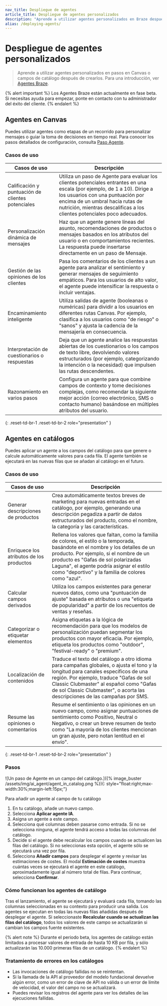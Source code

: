 ```yaml
---
nav_title: Despliegue de agentes
article_title: Despliegue de agentes personalizados
description: "Aprende a utilizar agentes personalizados en Braze después de crearlos."
alias: /deploying-agents/
---
```


# Despliegue de agentes personalizados

> Aprende a utilizar agentes personalizados en pasos en Canvas o campos de catálogo después de crearlos. Para una introducción, ver [Agentes Braze]({{site.baseurl}}/user_guide/brazeai/agents/). 

{% alert important %}
Los Agentes Braze están actualmente en fase beta. Si necesitas ayuda para empezar, ponte en contacto con tu administrador del éxito del cliente.
{% endalert %}  

## Agentes en Canvas  

Puedes utilizar agentes como etapas de un recorrido para personalizar mensajes o guiar la toma de decisiones en tiempo real. Para conocer los pasos detallados de configuración, consulta [Paso Agente]({{site.baseurl}}/user_guide/engagement_tools/canvas/canvas_components/agent_step/).

### Casos de uso

| Casos de uso | Descripción |
| --- | --- |
| Calificación y puntuación de clientes potenciales | Utiliza un paso de Agente para evaluar los clientes potenciales entrantes en una escala (por ejemplo, de 1 a 10). Dirige a los usuarios con una puntuación por encima de un umbral hacia rutas de nutrición, mientras descalificas a los clientes potenciales poco adecuados. |
| Personalización dinámica de mensajes | Haz que un agente genere líneas del asunto, recomendaciones de productos o mensajes basados en los atributos del usuario o en comportamientos recientes. La respuesta puede insertarse directamente en un paso de Mensaje. |
| Gestión de las opiniones de los clientes | Pasa los comentarios de los clientes a un agente para analizar el sentimiento y generar mensajes de seguimiento empáticos. Para los usuarios de alto valor, el agente puede intensificar la respuesta o incluir ventajas. |
| Encaminamiento inteligente | Utiliza salidas de agente (booleanas o numéricas) para dividir a los usuarios en diferentes rutas Canvas. Por ejemplo, clasifica a los usuarios como "de riesgo" o "sanos" y ajusta la cadencia de la mensajería en consecuencia. |
| Interpretación de cuestionarios o respuestas | Deja que un agente analice las respuestas abiertas de los cuestionarios o los campos de texto libre, devolviendo valores estructurados (por ejemplo, categorizando la intención o la necesidad) que impulsen las rutas descendentes. |
| Razonamiento en varios pasos | Configura un agente para que combine campos de contexto y tome decisiones complejas, como recomendar la siguiente mejor acción (correo electrónico, SMS o contacto humano) basándose en múltiples atributos del usuario. |
{: .reset-td-br-1 .reset-td-br-2 role="presentation" }

## Agentes en catálogos  

Puedes aplicar un agente a los campos del catálogo para que genere o calcule automáticamente valores para cada fila. El agente también se ejecutará en las nuevas filas que se añadan al catálogo en el futuro. 

### Casos de uso

| Casos de uso | Descripción |
| --- | --- |
| Generar descripciones de productos | Crea automáticamente textos breves de marketing para nuevas entradas en el catálogo, por ejemplo, generando una descripción pegadiza a partir de datos estructurados del producto, como el nombre, la categoría y las características. |
| Enriquece los atributos de los productos | Rellena los valores que faltan, como la familia de colores, el estilo o la temporada, basándote en el nombre y los detalles de un producto. Por ejemplo, si el nombre de un producto es "Gafas de sol polarizadas Laguna", el agente podría asignar el estilo como "deportivo" y la familia de colores como "azul". |
| Calcular campos derivados | Utiliza los campos existentes para generar nuevos datos, como una "puntuación de ajuste" basada en atributos o una "etiqueta de popularidad" a partir de los recuentos de ventas y reseñas. |
| Categorizar o etiquetar elementos | Asigna etiquetas a la lógica de recomendación para que los modelos de personalización puedan segmentar los productos con mayor eficacia. Por ejemplo, etiqueta los productos como "outdoor", "festival-ready" o "premium". |
| Localización de contenidos | Traduce el texto del catálogo a otro idioma para campañas globales, o ajusta el tono y la longitud para canales específicos de una región. Por ejemplo, traduce "Gafas de sol Classic Clubmaster" al español como "Gafas de sol Classic Clubmaster", o acorta las descripciones de las campañas por SMS. |
| Resume las opiniones o comentarios | Resume el sentimiento o las opiniones en un nuevo campo, como asignar puntuaciones de sentimiento como Positivo, Neutral o Negativo, o crear un breve resumen de texto como "La mayoría de los clientes mencionan un gran ajuste, pero notan lentitud en el envío". |
{: .reset-td-br-1 .reset-td-br-2 role="presentation" }

### Pasos

\![Un paso de Agente en un campo del catálogo.]({% image_buster /assets/img/ai_agent/agent_in_catalog.png %}){: style="float:right;max-width:30%;margin-left:15px;"}

Para añadir un agente al campo de tu catálogo

1. En tu catálogo, añade un nuevo campo.  
2. Selecciona **Aplicar agente IA**.
3. Asigna un agente a este campo.  
4. Selecciona qué columnas deben pasarse como entrada. Si no se selecciona ninguna, el agente tendrá acceso a todas las columnas del catálogo.  
5. Decide si el agente debe recalcular los campos cuando se actualicen las filas del catálogo. Si no seleccionas esta opción, el agente sólo se ejecutará una vez por fila.
6. Selecciona **Añadir campos** para desplegar el agente y revisar las estimaciones de costes. El modal **Estimación de costes** muestra cuántas veces se ejecutará el agente en este catálogo, aproximadamente igual al número total de filas. Para continuar, selecciona **Confirmar**.

### Cómo funcionan los agentes de catálogo  

Tras el lanzamiento, el agente se ejecutará y evaluará cada fila, tomando las columnas seleccionadas en su contexto para producir una salida. Los agentes se ejecutan en todas las nuevas filas añadidas después de desplegar el agente. Si seleccionaste **Recalcular cuando se actualizan las filas del catálogo**, todos los valores de este campo se actualizarán si cambian los campos fuente existentes.  

{% alert note %}
Durante el periodo beta, los agentes de catálogo están limitados a procesar valores de entrada de hasta 10 KB por fila, y sólo actualizarán las 10.000 primeras filas de un catálogo.
{% endalert %}

### Tratamiento de errores en los catálogos  

- Las invocaciones de catálogo fallidas no se reintentan.
- Si la llamada de la API al proveedor del modelo fundacional devuelve algún error, como un error de clave de API no válida o un error de límite de velocidad, el valor del campo no se actualizará.   
- Puedes revisar los registros del agente para ver los detalles de las ejecuciones fallidas.  
